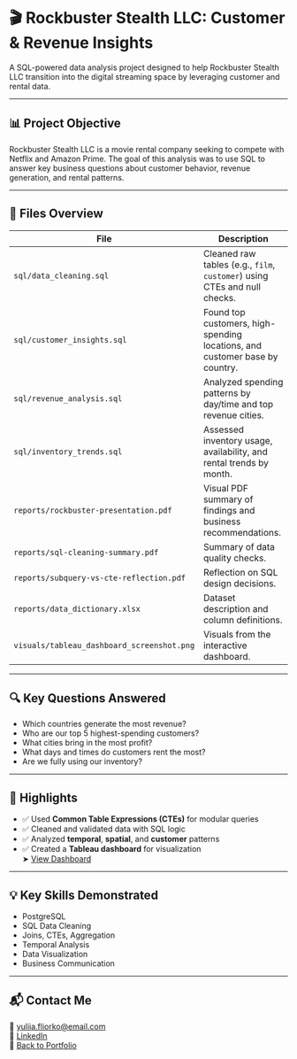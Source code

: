 # 🎬 Rockbuster Stealth LLC: Customer & Revenue Insights

A SQL-powered data analysis project designed to help Rockbuster Stealth LLC transition into the digital streaming space by leveraging customer and rental data.

---

## 📊 Project Objective

Rockbuster Stealth LLC is a movie rental company seeking to compete with Netflix and Amazon Prime. The goal of this analysis was to use SQL to answer key business questions about customer behavior, revenue generation, and rental patterns.

---

## 📁 Files Overview

| File | Description |
|------|-------------|
| `sql/data_cleaning.sql` | Cleaned raw tables (e.g., `film`, `customer`) using CTEs and null checks. |
| `sql/customer_insights.sql` | Found top customers, high-spending locations, and customer base by country. |
| `sql/revenue_analysis.sql` | Analyzed spending patterns by day/time and top revenue cities. |
| `sql/inventory_trends.sql` | Assessed inventory usage, availability, and rental trends by month. |
| `reports/rockbuster-presentation.pdf` | Visual PDF summary of findings and business recommendations. |
| `reports/sql-cleaning-summary.pdf` | Summary of data quality checks. |
| `reports/subquery-vs-cte-reflection.pdf` | Reflection on SQL design decisions. |
| `reports/data_dictionary.xlsx` | Dataset description and column definitions. |
| `visuals/tableau_dashboard_screenshot.png` | Visuals from the interactive dashboard. |

---

## 🔍 Key Questions Answered

- Which countries generate the most revenue?
- Who are our top 5 highest-spending customers?
- What cities bring in the most profit?
- What days and times do customers rent the most?
- Are we fully using our inventory?

---

## 📌 Highlights

- ✅ Used **Common Table Expressions (CTEs)** for modular queries  
- ✅ Cleaned and validated data with SQL logic  
- ✅ Analyzed **temporal**, **spatial**, and **customer** patterns  
- ✅ Created a **Tableau dashboard** for visualization  
  ➤ [View Dashboard](https://public.tableau.com/app/profile/yuliia.fliorko/viz/FilmRentalAnalysisRockbusterStealthLLC/FilmRentalRockbusterStealthLLCAnalysis?publish=yes)

---

## 💡 Key Skills Demonstrated

- PostgreSQL
- SQL Data Cleaning
- Joins, CTEs, Aggregation
- Temporal Analysis
- Data Visualization
- Business Communication

---

## 📬 Contact Me

📧 yuliia.fliorko@email.com  
🔗 [LinkedIn](https://www.linkedin.com/in/yuliia-fliorko/)  
📂 [Back to Portfolio](https://github.com/Julie-Fliorko)
